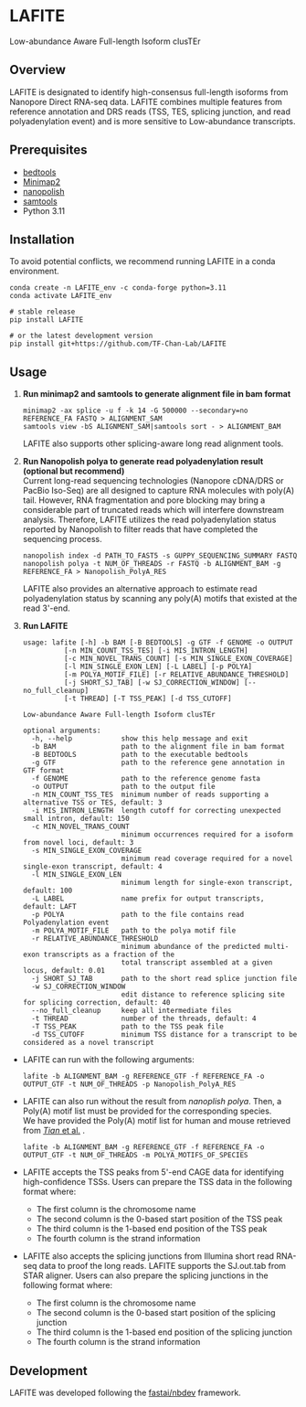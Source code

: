 LAFITE
======

Low-abundance Aware Full-length Isoform clusTEr

Overview
--------
LAFITE is designated to identify high-consensus full-length isoforms from Nanopore Direct RNA-seq data. LAFITE combines multiple features from reference annotation and DRS reads (TSS, TES, splicing junction, and read polyadenylation event) and is more sensitive to Low-abundance transcripts.



Prerequisites
-------------
* [bedtools](https://github.com/arq5x/bedtools2)
* [Minimap2](https://github.com/lh3/minimap2)
* [nanopolish](https://github.com/jts/nanopolish)
* [samtools](http://www.htslib.org)
* Python 3.11

Installation
------------
To avoid potential conflicts, we recommend running LAFITE in a conda environment.
```
conda create -n LAFITE_env -c conda-forge python=3.11
conda activate LAFITE_env

# stable release
pip install LAFITE

# or the latest development version 
pip install git+https://github.com/TF-Chan-Lab/LAFITE
```

Usage
-----
1. **Run minimap2 and samtools to generate alignment file in bam format**
	```
	minimap2 -ax splice -u f -k 14 -G 500000 --secondary=no REFERENCE_FA FASTQ > ALIGNMENT_SAM
	samtools view -bS ALIGNMENT_SAM|samtools sort - > ALIGNMENT_BAM
	```
	LAFITE also supports other splicing-aware long read alignment tools.
2. **Run Nanopolish polya to generate read polyadenylation result (optional but recommend)**  
Current long-read sequencing technologies (Nanopore cDNA/DRS or PacBio Iso-Seq) are all designed to capture RNA molecules with poly(A) tail. However, RNA fragmentation and pore blocking may bring a considerable part of truncated reads which will interfere downstream analysis. Therefore, LAFITE utilizes the read polyadenylation status reported by Nanopolish to filter reads that have completed the sequencing process.  

   ```
   nanopolish index -d PATH_TO_FAST5 -s GUPPY_SEQUENCING_SUMMARY FASTQ
   nanopolish polya -t NUM_OF_THREADS -r FASTQ -b ALIGNMENT_BAM -g REFERENCE_FA > Nanopolish_PolyA_RES
   ```
	LAFITE also provides an alternative approach to estimate read polyadenylation status by scanning any poly(A) motifs that existed at the read 3'-end.  

1. **Run LAFITE**  
	```
	usage: lafite [-h] -b BAM [-B BEDTOOLS] -g GTF -f GENOME -o OUTPUT
              [-n MIN_COUNT_TSS_TES] [-i MIS_INTRON_LENGTH]
              [-c MIN_NOVEL_TRANS_COUNT] [-s MIN_SINGLE_EXON_COVERAGE]
              [-l MIN_SINGLE_EXON_LEN] [-L LABEL] [-p POLYA]
              [-m POLYA_MOTIF_FILE] [-r RELATIVE_ABUNDANCE_THRESHOLD]
              [-j SHORT_SJ_TAB] [-w SJ_CORRECTION_WINDOW] [--no_full_cleanup]
              [-t THREAD] [-T TSS_PEAK] [-d TSS_CUTOFF]

	Low-abundance Aware Full-length Isoform clusTEr

	optional arguments:
	  -h, --help            show this help message and exit
	  -b BAM                path to the alignment file in bam format
	  -B BEDTOOLS           path to the executable bedtools
	  -g GTF                path to the reference gene annotation in GTF format
	  -f GENOME             path to the reference genome fasta
	  -o OUTPUT             path to the output file
	  -n MIN_COUNT_TSS_TES  minimum number of reads supporting a alternative TSS or TES, default: 3
	  -i MIS_INTRON_LENGTH  length cutoff for correcting unexpected small intron, default: 150
	  -c MIN_NOVEL_TRANS_COUNT
	                        minimum occurrences required for a isoform from novel loci, default: 3
	  -s MIN_SINGLE_EXON_COVERAGE
	                        minimum read coverage required for a novel single-exon transcript, default: 4
	  -l MIN_SINGLE_EXON_LEN
	                        minimum length for single-exon transcript, default: 100
	  -L LABEL              name prefix for output transcripts, default: LAFT
	  -p POLYA              path to the file contains read Polyadenylation event
	  -m POLYA_MOTIF_FILE   path to the polya motif file
	  -r RELATIVE_ABUNDANCE_THRESHOLD
	                        minimum abundance of the predicted multi-exon transcripts as a fraction of the
							total transcript assembled at a given locus, default: 0.01
	  -j SHORT_SJ_TAB       path to the short read splice junction file
	  -w SJ_CORRECTION_WINDOW
	                        edit distance to reference splicing site for splicing correction, default: 40
	  --no_full_cleanup     keep all intermediate files
	  -t THREAD             number of the threads, default: 4
	  -T TSS_PEAK           path to the TSS peak file
	  -d TSS_CUTOFF         minimum TSS distance for a transcript to be considered as a novel transcript
	```
- LAFITE can run with the following arguments:
   ```
   lafite -b ALIGNMENT_BAM -g REFERENCE_GTF -f REFERENCE_FA -o OUTPUT_GTF -t NUM_OF_THREADS -p Nanopolish_PolyA_RES
   ```
- LAFITE can also run without the result from *nanoplish polya*. Then, a Poly(A) motif list must be provided for the corresponding species.  
   We have provided the Poly(A) motif list for human and mouse retrieved from [*Tian* et al.](https://academic.oup.com/nar/article/33/1/201/2401035) .
   
   ```
   lafite -b ALIGNMENT_BAM -g REFERENCE_GTF -f REFERENCE_FA -o OUTPUT_GTF -t NUM_OF_THREADS -m POLYA_MOTIFS_OF_SPECIES
   ```
- LAFITE accepts the TSS peaks from 5'-end CAGE data for identifying high-confidence TSSs. Users can prepare the TSS data in the following format where:
  - The first column is the chromosome name
  - The second column is the 0-based start position of the TSS peak
  - The third column is the 1-based end position of the TSS peak
  - The fourth column is the strand information  
- LAFITE also accepts the splicing junctions from Illumina short read RNA-seq data to proof the long reads. LAFITE supports the SJ.out.tab from STAR aligner. Users can also prepare the splicing junctions in the following format where:
  - The first column is the chromosome name
  - The second column is the 0-based start position of the splicing junction
  - The third column is the 1-based end position of the splicing junction
  - The fourth column is the strand information  

Development
-----------

LAFITE was developed following the [fastai/nbdev](https://github.com/fastai/nbdev) framework.
